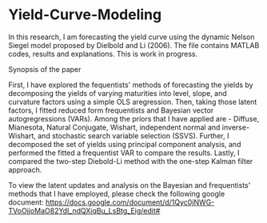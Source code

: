 # Yield-Curve-Modeling


In this research, I am forecasting the yield curve using the dynamic Nelson Siegel model proposed by Dielbold and Li (2006). The file contains MATLAB codes, results and explanations.
This is work in progress.

Synopsis of the paper

First, I have explored the fequentists' methods of forecasting the yields by decomposing the yields of varying maturities into level, slope, and curvature factors using a simple OLS aregression. Then, taking those latent factors, I fitted  reduced form frequentists and Bayesian vector autogregressions (VARs). Among the priors that I have applied are - Diffuse, Mianesota, Natural Conjugate, Wishart, independent normal and inverse-Wishart, and stochastic search variable selection (SSVS). 
Further, I decomposed the set of yields using principal component analysis, and performed the fitted a frequentist VAR to compare the results. Lastly, I compared the two-step Diebold-Li method with the one-step Kalman filter approach.

To view the latent updates and analysis on the Bayesian and frequentists' methods that I have employed, please check the following google document:
https://docs.google.com/document/d/1Qyc0jNWG-TVoOjjoMaO82Ydl_ndQXiqBu_LsBtg_Eig/edit#
